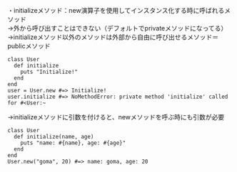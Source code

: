 ・initializeメソッド：new演算子を使用してインスタンス化する時に呼ばれるメソッド<br>
  →外から呼び出すことはできない（デフォルトでprivateメソッドになってる）<br>
  →initializeメソッド以外のメソッドは外部から自由に呼び出せるメソッド＝publicメソッド<br>
  
```
class User
  def initialize
    puts "Initialize!"
  end
end
user = User.new #=> Initialize!
user.initialize #=> NoMethodError: private method 'initialize' called for #<User:~
```

→initializeメソッドに引数を付けると、newメソッドを呼ぶ時にも引数が必要
```
class User
  def initialize(name, age)
    puts "name: #{name}, age: #{age}"
  end
end
User.new("goma", 20) #=> name: goma, age: 20
```
